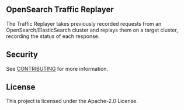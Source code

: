 ## OpenSearch Traffic Replayer

The Traffic Replayer takes previously recorded requests from an OpenSearch/ElasticSearch cluster and replays them on a target cluster, recording the status of each response.

## Security

See [CONTRIBUTING](CONTRIBUTING.md#security-issue-notifications) for more information.

## License

This project is licensed under the Apache-2.0 License.

